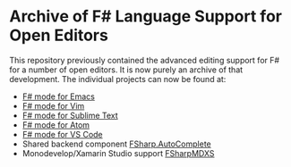 # Archive of F# Language Support for Open Editors

This repository previously contained the advanced editing support for F# for a number of open editors. It is now purely an archive of that development. The individual projects can now be found at:

* [F# mode for Emacs](https://github.com/fsharp/emacs-fsharp-mode)
* [F# mode for Vim](https://github.com/fsharp/vim-fsharp)
* [F# mode for Sublime Text](https://github.com/fsharp/sublime-fsharp-package)
* [F# mode for Atom](https://github.com/fsprojects/FSharp.Atom)
* [F# mode for VS Code](https://github.com/ionide/ionide-vscode-fsharp)
* Shared backend component [FSharp.AutoComplete](https://github.com/fsharp/FSharp.AutoComplete)
* Monodevelop/Xamarin Studio support [FSharpMDXS](https://github.com/mono/monodevelop/tree/master/main/external/fsharpbinding)
